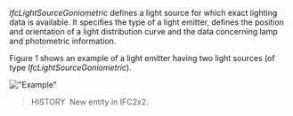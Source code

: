 _IfcLightSourceGoniometric_ defines a light source for which exact lighting data is available. It specifies the type of a light emitter, defines the position and orientation of a light distribution curve and the data concerning lamp and photometric information.

Figure 1 shows an example of a light emitter having two light sources (of type _IfcLightSourceGoniometric_).

!["Example"](../../../figures/IfcLightSourceGoniometric_Fig1.gif "Figure 1 &mdash; Light source goniometric")

> HISTORY&nbsp; New entity in IFC2x2.